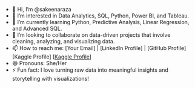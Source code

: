- 👋 Hi, I’m @sakeenaraza  
- 👀 I’m interested in Data Analytics, SQL, Python, Power BI, and Tableau.  
- 🌱 I’m currently learning Python, Predictive Analysis, Linear Regression, and Advanced SQL.  
- 💞️ I’m looking to collaborate on data-driven projects that involve cleaning, analyzing, and visualizing data.  
- 📫 How to reach me: [Your Email] | [LinkedIn Profile] | [GitHub Profile]  [Kaggle Profile] [<a href="https://www.kaggle.com/sakeenaraza">Kaggle Profile</a>]
- 😄 Pronouns: She/Her  
- ⚡ Fun fact: I love turning raw data into meaningful insights and storytelling with visualizations!  


<!---
sakeenaraza/sakeenaraza is a ✨ special ✨ repository because its `README.md` (this file) appears on your GitHub profile.
You can click the Preview link to take a look at your changes.
--->
